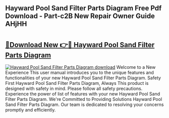 ## Hayward Pool Sand Filter Parts Diagram Free Pdf Download - Part-c2B New Repair Owner Guide AHjHH

# <h2><a href="http://dfk6l6u.blite.top/?on=Hayward+Pool+Sand+Filter+Parts+Diagram">🔗Download New 👉🔴 Hayward Pool Sand Filter Parts Diagram</a></h2>

[![Hayward Pool Sand Filter Parts Diagram download](https://i.imgur.com/lujVjoI.png)](http://dfk6l6u.blite.top/?on=Hayward+Pool+Sand+Filter+Parts+Diagram)
Welcome to a New Experience This user manual introduces you to the unique features and functionalities of your new Hayward Pool Sand Filter Parts Diagram. Safety First Hayward Pool Sand Filter Parts Diagram, Always This product is designed with safety in mind. Please follow all safety precautions. Experience the power of list of features with your new Hayward Pool Sand Filter Parts Diagram. We're Committed to Providing Solutions Hayward Pool Sand Filter Parts Diagram. Our team is dedicated to resolving your concerns promptly and efficiently.
